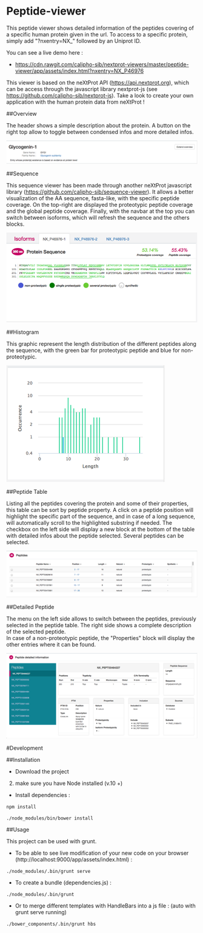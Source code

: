 # Peptide-viewer
This peptide viewer shows detailed information of the peptides covering of a specific human protein given in the url.
To access to a specific protein, simply add "?nxentry=NX_" followed by an Uniprot ID.

You can see a live demo here :
* https://cdn.rawgit.com/calipho-sib/nextprot-viewers/master/peptide-viewer/app/assets/index.html?nxentry=NX_P46976

This viewer is based on the neXtProt API (https://api.nextprot.org), which can be access through the javascript library nextprot-js (see https://github.com/calipho-sib/nextprot-js).
Take a look to create your own application with the human protein data from neXtProt !

##Overview

The header shows a simple description about the protein.
A button on the right top allow to toggle between condensed infos and more detailed infos.

!['overview'](./app/assets/img/ScrSht_overview.png)

##Sequence

This sequence viewer has been made through another neXtProt javascript library (https://github.com/calipho-sib/sequence-viewer).
It allows a better visualization of the AA sequence, fasta-like, with the specific peptide coverage.
On the top-right are displayed the proteotypic peptide coverage and the global peptide coverage.
Finally, with the navbar at the top you can switch between isoforms, which will refresh the sequence and the others blocks.

!['sequence viewer'](./app/assets/img/ScrSht_sequence.png)

##Histogram

This graphic represent the length distribution of the different peptides along the sequence, with the green bar for proteotypic peptide and blue for non-proteotypic.

!['histogram'](./app/assets/img/ScrSht_histogram.png)

##Peptide Table

Listing all the peptides covering the protein and some of their properties, this table can be sort by peptide property.
A click on a peptide position will highlight the specific part of the sequence, and in case of a long sequence, will automatically scroll to the highlighted substring if needed.
The checkbox on the left side will display a new block at the bottom of the table with detailed infos about the peptide selected.
Several peptides can be selected.

!['peptide table'](./app/assets/img/ScrSht_peptideTable.png)

##Detailed Peptide

The menu on the left side allows to switch between the peptides, previously selected in the peptide table.
The right side shows a complete description of the selected peptide.  
In case of a non-proteotypic peptide, the "Properties" block will display the other entries where it can be found.


!['detailed peptide'](./app/assets/img/ScrSht_detailedPeptide.png)


#Development

##Installation

* Download the project

2. make sure you have Node installed (v.10 +)

* Install dependencies :
```
npm install
```

```
./node_modules/bin/bower install
```

##Usage

This project can be used with grunt.

* To be able to see live modification of your new code on your browser (http://localhost:9000/app/assets/index.html) :
```
./node_modules/.bin/grunt serve
```

* To create a bundle (dependencies.js) :
```
./node_modules/.bin/grunt
```

* Or to merge different templates with HandleBars into a js file :
(auto with grunt serve running)
```
./bower_components/.bin/grunt hbs
```


